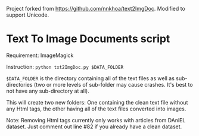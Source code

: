 Project forked from https://github.com/nnkhoa/text2ImgDoc. Modified to support Unicode.

# Text To Image Documents script

Requirement: ImageMagick 

Instruction: 
```python txt2ImgDoc.py $DATA_FOLDER```

```$DATA_FOLDER``` is the directory containing all of the text files as well as sub-directories (two or more levels of sub-folder may cause crashes. It's best to not have any sub-directory at all).

This will create two new folders: One containing the clean text file without any Html tags, the other having all of the text files converted into images.

Note: Removing Html tags currently only works with articles from DAniEL dataset. Just comment out line #82 if you already have a clean dataset.
